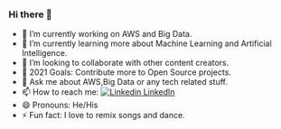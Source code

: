 ### Hi there 👋
- 🔭 I’m currently working on AWS and Big Data.
- 🌱 I’m currently learning more about Machine Learning and Artificial Intelligence.
- 👯 I’m looking to collaborate with other content creators.
- 🤔 2021 Goals: Contribute more to Open Source projects.
- 💬 Ask me about AWS,Big Data or any tech related stuff.
- 📫 How to reach me: 
[![Linkedin](https://i.stack.imgur.com/gVE0j.png) LinkedIn](https://www.linkedin.com/in/nitin-patra
)
&nbsp;
&nbsp;
- 😄 Pronouns: He/His
- ⚡ Fun fact: I love to remix songs and dance.
